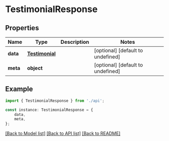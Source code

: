 # TestimonialResponse


## Properties

Name | Type | Description | Notes
------------ | ------------- | ------------- | -------------
**data** | [**Testimonial**](Testimonial.md) |  | [optional] [default to undefined]
**meta** | **object** |  | [optional] [default to undefined]

## Example

```typescript
import { TestimonialResponse } from './api';

const instance: TestimonialResponse = {
    data,
    meta,
};
```

[[Back to Model list]](../README.md#documentation-for-models) [[Back to API list]](../README.md#documentation-for-api-endpoints) [[Back to README]](../README.md)
